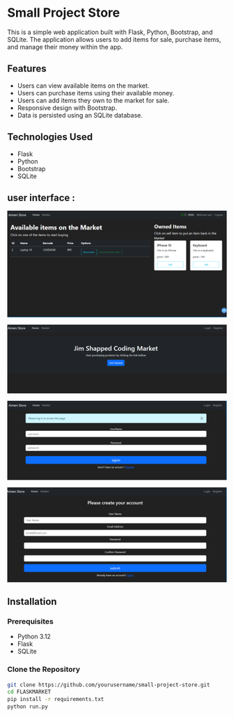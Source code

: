# Small Project Store

This is a simple web application built with Flask, Python, Bootstrap, and SQLite. The application allows users to add items for sale, purchase items, and manage their money within the app.

## Features

- Users can view available items on the market.
- Users can purchase items using their available money.
- Users can add items they own to the market for sale.
- Responsive design with Bootstrap.
- Data is persisted using an SQLite database.

## Technologies Used

- Flask
- Python
- Bootstrap
- SQLite
  
## user interface :
![Project Screenshot](img/1.png)

![Project Screenshot](img/2.png)

![Project Screenshot](img/3.png)

![Project Screenshot](img/4.png)

## Installation

### Prerequisites

- Python 3.12
- Flask
- SQLite

### Clone the Repository

```bash
git clone https://github.com/yourusername/small-project-store.git
cd FLASKMARKET
pip install -r requirements.txt
python run.py